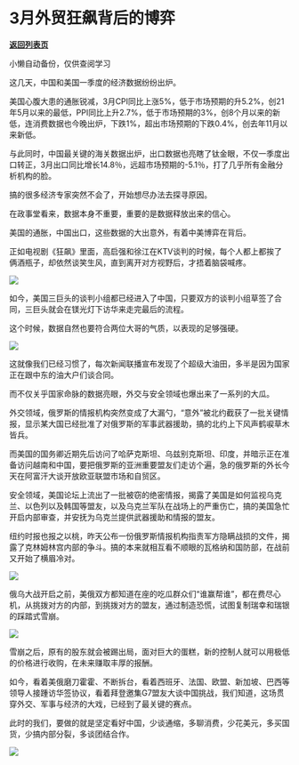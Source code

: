 # 3月外贸狂飙背后的博弈

[**返回列表页**](/gzh/政事堂2019)

小懒自动备份，仅供查阅学习

这几天，中国和美国一季度的经济数据纷纷出炉。  

美国心腹大患的通胀锐减，3月CPI同比上涨5%，低于市场预期的升5.2%，创21年5月以来的最低，PPI同比上升2.7%，低于市场预期的3%，创8个月以来的新低，连消费数据也今晚出炉，下跌1%，超出市场预期的下跌0.4%，创去年11月以来新低。

与此同时，中国最关键的海关数据出炉，出口数据也亮瞎了钛金眼，不仅一季度出口转正，3月出口同比增长14.8％，远超市场预期的-5.1％，打了几乎所有金融分析机构的脸。

搞的很多经济专家突然不会了，开始想尽办法去探寻原因。

在政事堂看来，数据本身不重要，重要的是数据释放出来的信心。

美国的通胀，中国出口，这些数据的大出意外，有着中美博弈在背后。

正如电视剧《狂飙》里面，高启强和徐江在KTV谈判的时候，每个人都上都挨了俩酒瓶子，却依然谈笑生风，直到离开对方视野后，才捂着脑袋喊疼。  

![](https://mmbiz.qpic.cn/mmbiz_jpg/rxhS23yu8cNNsgaIFiaechbHOuibBqTHDqUPoE7Vao2dNMfZSoZjSwqGiah47qkpBYa2NvGnERCZbuOzGic6IAC0wg/640?wx_fmt=jpeg)

如今，美国三巨头的谈判小组都已经进入了中国，只要双方的谈判小组草签了合同，三巨头就会在镁光灯下访华来走完最后的流程。

这个时候，数据自然也要符合两位大哥的气质，以表现的足够强硬。

![](https://mmbiz.qpic.cn/mmbiz_jpg/rxhS23yu8cNNsgaIFiaechbHOuibBqTHDqSYHkktG5KF26wVLxOHI1E0zFQTEwmCPt1RIp4ohTMiaSCIvkW62lMiaw/640?wx_fmt=jpeg)

这就像我们已经习惯了，每次新闻联播宣布发现了个超级大油田，多半是因为国家正在跟中东的油大户们谈合同。

而不仅关乎国家命脉的数据亮眼，外交与安全领域也爆出来了一系列的大瓜。

外交领域，俄罗斯的情报机构突然变成了大漏勺，“意外”被北约截获了一批关键情报，显示某大国已经批准了对俄罗斯的军事武器援助，搞的北约上下风声鹤唳草木皆兵。  

而美国的国务卿近期先后访问了哈萨克斯坦、乌兹别克斯坦、印度，并暗示正在准备访问越南和中国，要把俄罗斯的亚洲重要盟友们走访个遍，急的俄罗斯的外长今天在阿富汗大谈开放欧亚联盟市场和自贸区。

安全领域，美国论坛上流出了一批被窃的绝密情报，揭露了美国是如何监视乌克兰、以色列以及韩国等盟友，以及乌克兰军队在战场上的严重伤亡，搞的美国急忙开启内部审查，并安抚为乌克兰提供武器援助和情报的盟友。

纽约时报也报之以桃，昨天公布一份俄罗斯情报机构指责军方隐瞒战损的文件，揭露了克林姆林宫内部的争斗。搞的本来就相互看不顺眼的瓦格纳和国防部，在战前又开始了横眉冷对。

![](https://mmbiz.qpic.cn/mmbiz_png/rxhS23yu8cNNsgaIFiaechbHOuibBqTHDqLwx8VZhc8DFObtFBwSp0wgib8yB8VtBcpdhg5AJaGF18JHWiaX60SCUQ/640?wx_fmt=png)

俄乌大战开启之前，美俄双方都知道在座的吃瓜群众们“谁赢帮谁”，都在费尽心机，从挑拨对方的内部，到挑拨对方的盟友，通过制造恐慌，试图复制瑞幸和瑞银的踩踏式雪崩。  

![](https://mmbiz.qpic.cn/mmbiz_png/rxhS23yu8cNNsgaIFiaechbHOuibBqTHDqqdc3gib5gnJg1ic4bic9BG4GBvib8kPRYhKea5fsqJhz1pG4BQxia1laBEQ/640?wx_fmt=png)

雪崩之后，原有的股东就会被踢出局，面对巨大的蛋糕，新的控制人就可以用极低的价格进行收购，在未来赚取丰厚的报酬。

如今，看着美俄磨刀霍霍、不断拆台，看着西班牙、法国、欧盟、新加坡、巴西等领导人接踵访华签协议，看着拜登邀集G7盟友大谈中国挑战，我们知道，这场贯穿外交、军事与经济的大戏，已经到了最关键的赛点。

此时的我们，要做的就是坚定看好中国，少谈通缩，多聊消费，少花美元，多买国货，少搞内部分裂，多谈团结合作。  

![](https://mmbiz.qpic.cn/mmbiz_png/rxhS23yu8cNNsgaIFiaechbHOuibBqTHDqHHpX0vppj7Z82LM507XIJetD48kumNrsXa4m28PQibImHVCW1yKxmow/640?wx_fmt=png)

